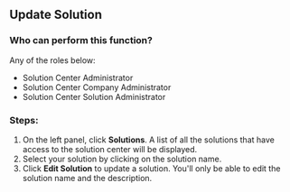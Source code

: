 ## Update Solution

### Who can perform this function?
Any of the roles below:
* Solution Center Administrator
* Solution Center Company Administrator
* Solution Center Solution Administrator

### Steps:
1. On the left panel, click **Solutions**. A list of all the solutions that have access to the solution center will be displayed.
2. Select your solution by clicking on the solution name.
3. Click **Edit Solution** to update a solution. You'll only be able to edit the solution name and the description.

